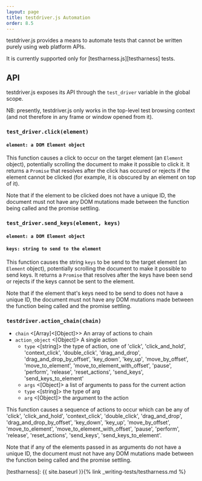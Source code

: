 ```yaml
---
layout: page
title: testdriver.js Automation
order: 8.5
---
```


testdriver.js provides a means to automate tests that cannot be
written purely using web platform APIs.

It is currently supported only for [testharness.js][testharness]
tests.

## API

testdriver.js exposes its API through the `test_driver` variable in
the global scope.

NB: presently, testdriver.js only works in the top-level test browsing
context (and not therefore in any frame or window opened from it).

### `test_driver.click(element)`
#### `element: a DOM Element object`

This function causes a click to occur on the target element (an
`Element` object), potentially scrolling the document to make it
possible to click it. It returns a `Promise` that resolves after the
click has occured or rejects if the element cannot be clicked (for
example, it is obscured by an element on top of it).

Note that if the element to be clicked does not have a unique ID, the
document must not have any DOM mutations made between the function
being called and the promise settling.

### `test_driver.send_keys(element, keys)`
#### `element: a DOM Element object`
#### `keys: string to send to the element`

This function causes the string `keys` to be send to the target
element (an `Element` object), potentially scrolling the document to
make it possible to send keys. It returns a `Promise` that resolves
after the keys have been send or rejects if the keys cannot be sent
to the element.

Note that if the element that's keys need to be send to does not have
a unique ID, the document must not have any DOM mutations made
between the function being called and the promise settling.

### `testdriver.action_chain(chain)`
 - `chain` <[Array]<[Object]>> An array of actions to chain
  - `action_object` <[Object]> A single action
    - `type` <[string]> the type of action, one of 'click', 'click_and_hold', 'context_click', 'double_click', 'drag_and_drop', 'drag_and_drop_by_offset', 'key_down', 'key_up', 'move_by_offset',
    'move_to_element', 'move_to_element_with_offset', 'pause', 'perform', 'release', 'reset_actions', 'send_keys', 'send_keys_to_element'
    - `args` <[Object]> a list of arguments to pass for the current action
     - `type` <[string]> the type of arg
     - `arg` <[Object]> the argument to the action

This function causes a sequence of actions to occur which can be any of 'click', 'click_and_hold', 'context_click', 'double_click', 'drag_and_drop', 'drag_and_drop_by_offset', 'key_down', 'key_up', 'move_by_offset', 'move_to_element', 'move_to_element_with_offset', 'pause', 'perform', 'release', 'reset_actions', 'send_keys', 'send_keys_to_element'.

Note that if any of the elements passed in as arguments do not have a unique ID, the
document must not have any DOM mutations made between the function
being called and the promise settling.


[testharness]: {{ site.baseurl }}{% link _writing-tests/testharness.md %}
